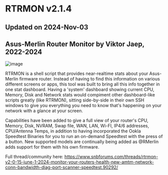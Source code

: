 # RTRMON v2.1.4
## Updated on 2024-Nov-03
## Asus-Merlin Router Monitor by Viktor Jaep, 2022-2024

![image](https://github.com/user-attachments/assets/fab873e5-82b9-434f-ae29-75edc341caa6)

RTRMON is a shell script that provides near-realtime stats about your Asus-Merlin firmware router. Instead of having to find this information on various different screens or apps, this tool was built to bring all this info together in one stat dashboard.  Having a 'system' dashboard showing current CPU, Memory, Disk and Network stats would compiment other dashboard-like scripts greatly (like RTRMON), sitting side-by-side in their own SSH windows to give you everything you need to know that's happening on your network with a glance at your screen.

Capabilities have been added to give a full view of your router's CPU, Memory, Disk, NVRAM, Swap file, WAN, LAN, Wi-FI, IP4/6 addresses, CPU/Antenna Temps, in addition to having incorporated the Ookla Speedtest Binaries for you to run an on-demand Speedtest with the press of a button. New supported models are continually being added as @RMerlin adds support for them with his own firmware.

Full thread/community here: https://www.snbforums.com/threads/rtrmon-v2-0-15-june-1-2024-monitor-your-routers-health-new-amtm-network-conn-bandwidth-diag-port-scanner-speedtest.90292/
